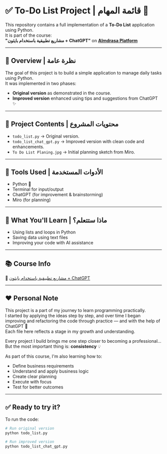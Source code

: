 # ✅ To-Do List Project | قائمة المهام 📝

This repository contains a full implementation of a **To-Do List** application using Python.  
It is part of the course:  
**"مشاريع تطبيقية باستخدام بايثون + ChatGPT"** on **[Almdrasa Platform](https://almdrasa.com)**

---

## 🧠 Overview | نظرة عامة

The goal of this project is to build a simple application to manage daily tasks using Python.  
It was implemented in two phases:
- **Original version** as demonstrated in the course.
- **Improved version** enhanced using tips and suggestions from ChatGPT ✨

---

## 📂 Project Contents | محتويات المشروع

- `todo_list.py` → Original version.
- `todo_list_chat_gpt.py` → Improved version with clean code and enhancements.
- `To Do List Planing.jpg` → Initial planning sketch from Miro.

---

## 🚀 Tools Used | الأدوات المستخدمة

- Python 🐍
- Terminal for input/output
- ChatGPT (for improvement & brainstorming)
- Miro (for planning)

---

## 🎯 What You'll Learn | ماذا ستتعلم؟

- Using lists and loops in Python
- Saving data using text files
- Improving your code with AI assistance

---

## 📚 Course Info

🔗 [مشاريع تطبيقية باستخدام بايثون + ChatGPT](https://almdrasa.com/tracks/programming-foundations/courses/python-projects/)

---

## ❤️ Personal Note

This project is a part of my journey to learn programming practically.  
I started by applying the ideas step by step, and over time I began improving and refactoring the code through practice — and with the help of ChatGPT 🙌  
Each file here reflects a stage in my growth and understanding.

Every project I build brings me one step closer to becoming a professional...  
But the most important thing is: **consistency** 💡

As part of this course, I'm also learning how to:

- Define business requirements  
- Understand and apply business logic  
- Create clear planning  
- Execute with focus  
- Test for better outcomes

---

## ✅ Ready to try it?

To run the code:

```bash
# Run original version
python todo_list.py

# Run improved version
python todo_list_chat_gpt.py
